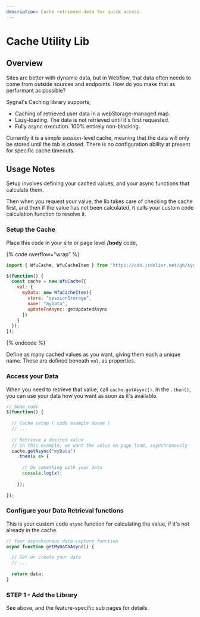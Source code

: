 ```yaml
---
description: Cache retrieved data for quick access.
---
```


# Cache Utility Lib

## Overview <a href="#display-captions-in-webflows-lightboxes" id="display-captions-in-webflows-lightboxes"></a>

Sites are better with dynamic data, but in Webflow, that data often needs to come from outside sources and endpoints. How do you make that as performant as possible?

Sygnal's Caching library supports;

* Caching of retrieved user data in a webStorage-managed map.
* Lazy-loading. The data is not retrieved until it's first requested.
* Fully async execution. 100% entirely non-blocking.

Currently it is a simple session-level cache, meaning that the data will only be stored until the tab is closed. There is no configuration ability at present for specific cache timeouts.&#x20;

## Usage Notes <a href="#usage-notes" id="usage-notes"></a>

Setup involves defining your cached values, and your async functions that calculate them.

Then when you request your value, the lib takes care of checking the cache first, and then if the value has not been calculated, it calls your custom code calculation function to resolve it. &#x20;

### Setup the Cache

Place this code in your site or page level **/body** code,

{% code overflow="wrap" %}
```javascript
import { WfuCache, WfuCacheItem } from 'https://cdn.jsdelivr.net/gh/sygnaltech/webflow-util@4.11/src/modules/webflow-cache.js'; 

$(function() {
  const cache = new WfuCache({
    val: {
      myData: new WfuCacheItem({
        store: "sessionStorage", 
        name: "myData", 
        updateFnAsync: getUpdatedAsync   
      })
    }
  });
}); 
```
{% endcode %}

Define as many cached values as you want, giving them each a unique name. These are defined beneath `val`, as properties.&#x20;

### Access your Data&#x20;

When you need to retrieve that value, call `cache.getAsync()`. In the `.then()`, you can use your data how you want as soon as it's available. &#x20;

```javascript
// Some code
$(function() {
  
  // Cache setup ( code example above ) 
  // ... 
  
  // Retrieve a desired value
  // in this example, we want the value on page load, asynchronously 
  cache.getAsync("myData")
    .then(x => {
    
      // Do something with your data
      console.log(x); 
      
    }); 
      
}); 
```

### Configure your Data Retrieval functions  <a href="#getting-started-nocode" id="getting-started-nocode"></a>

This is your custom code `async` function for calculating the value, if it's not already in the cache.&#x20;

```javascript
// Your asynchronous data-capture function 
async function getMyDataAsync() {

  // Get or create your data
  // ...
  
  return data; 
}
```

### STEP 1 - Add the Library <a href="#step-1---add-the-library" id="step-1---add-the-library"></a>

See above, and the feature-specific sub pages for details.

